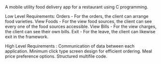 A mobile utility food delivery app for a restaurant using C programming.



Low Level Requirements: 
Orders - For the orders, the client can arrange food varieties.
View Foods - For the view food sources, the client can see every one of the food sources accessible.
View Bills - For the view charges, the client can see their own bills.
Exit - For the leave, the client can likewise exit in the framework.

High Level Requirements :
Communication of data between each application. 
Minimum click type screen design for efficient ordering. 
Meal price preference options. 
Structured multifile code.

